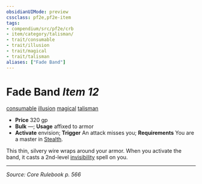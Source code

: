 ```yaml
---
obsidianUIMode: preview
cssclass: pf2e,pf2e-item
tags:
- compendium/src/pf2e/crb
- item/category/talisman/
- trait/consumable
- trait/illusion
- trait/magical
- trait/talisman
aliases: ["Fade Band"]
---
```

# Fade Band *Item 12*  
[consumable](consumable.md "Consumable Item Trait")  [illusion](illusion.md "Illusion School Trait")  [magical](magical.md "Magical Item Trait")  [talisman](talisman.md "Talisman Item Trait")  

- **Price** 320 gp
- **Bulk** —; **Usage** affixed to armor
- **Activate** envision; **Trigger** An attack misses you; **Requirements** You are a master in [Stealth](skills.md#Stealth).

This thin, silvery wire wraps around your armor. When you activate the band, it casts a 2nd-level [invisibility](Reference/Compendium/Spells/invisibility.md) spell on you.


---
*Source: Core Rulebook p. 566*